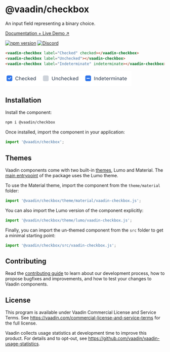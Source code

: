 # @vaadin/checkbox

An input field representing a binary choice.

[Documentation + Live Demo ↗](https://vaadin.com/docs/latest/components/checkbox)

[![npm version](https://badgen.net/npm/v/@vaadin/checkbox)](https://www.npmjs.com/package/@vaadin/checkbox)
[![Discord](https://img.shields.io/discord/732335336448852018?label=discord)](https://discord.gg/PHmkCKC)

```html
<vaadin-checkbox label="Checked" checked></vaadin-checkbox>
<vaadin-checkbox label="Unchecked"></vaadin-checkbox>
<vaadin-checkbox label="Indeterminate" indeterminate></vaadin-checkbox>
```

[<img src="https://raw.githubusercontent.com/vaadin/web-components/master/packages/checkbox/screenshot.png" width="400" alt="Screenshot of vaadin-checkbox">](https://vaadin.com/docs/latest/components/checkbox)

## Installation

Install the component:

```sh
npm i @vaadin/checkbox
```

Once installed, import the component in your application:

```js
import '@vaadin/checkbox';
```

## Themes

Vaadin components come with two built-in [themes](https://vaadin.com/docs/latest/styling), Lumo and Material.
The [main entrypoint](https://github.com/vaadin/web-components/blob/master/packages/checkbox/vaadin-checkbox.js) of the package uses the Lumo theme.

To use the Material theme, import the component from the `theme/material` folder:

```js
import '@vaadin/checkbox/theme/material/vaadin-checkbox.js';
```

You can also import the Lumo version of the component explicitly:

```js
import '@vaadin/checkbox/theme/lumo/vaadin-checkbox.js';
```

Finally, you can import the un-themed component from the `src` folder to get a minimal starting point:

```js
import '@vaadin/checkbox/src/vaadin-checkbox.js';
```

## Contributing

Read the [contributing guide](https://vaadin.com/docs/latest/contributing/overview) to learn about our development process, how to propose bugfixes and improvements, and how to test your changes to Vaadin components.

## License

This program is available under Vaadin Commercial License and Service Terms.
See https://vaadin.com/commercial-license-and-service-terms for the full
license.

Vaadin collects usage statistics at development time to improve this product.
For details and to opt-out, see https://github.com/vaadin/vaadin-usage-statistics.
